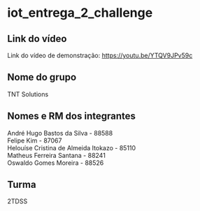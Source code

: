 # iot_entrega_2_challenge

## Link do vídeo
Link do vídeo de demonstração: https://youtu.be/YTQV9JPv59c

## Nome do grupo 
TNT Solutions

## Nomes e RM dos integrantes
André Hugo Bastos da Silva - 88588 </br>
Felipe Kim - 87067 </br>
Helouíse Cristina de Almeida Itokazo - 85110 </br>
Matheus Ferreira Santana - 88241 </br>
Oswaldo Gomes Moreira - 88526 </br>

## Turma
2TDSS
